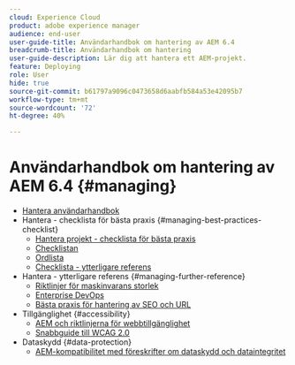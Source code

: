 ```yaml
---
cloud: Experience Cloud
product: adobe experience manager
audience: end-user
user-guide-title: Användarhandbok om hantering av AEM 6.4
breadcrumb-title: Användarhandbok om hantering
user-guide-description: Lär dig att hantera ett AEM-projekt.
feature: Deploying
role: User
hide: true
source-git-commit: b61797a9096c0473658d6aabfb584a53e42095b7
workflow-type: tm+mt
source-wordcount: '72'
ht-degree: 40%

---
```



# Användarhandbok om hantering av AEM 6.4 {#managing}

+ [Hantera användarhandbok](home.md)
+ Hantera - checklista för bästa praxis {#managing-best-practices-checklist}
   + [Hantera projekt - checklista för bästa praxis](best-practices.md)
   + [Checklistan](best-practices-checklist.md)
   + [Ordlista](best-practices-glossary.md)
   + [Checklista - ytterligare referens](best-practices-further-reference.md)
+ Hantera - ytterligare referens {#managing-further-reference}
   + [Riktlinjer för maskinvarans storlek](hardware-sizing-guidelines.md)
   + [Enterprise DevOps](enterprise-devops.md)
   + [Bästa praxis för hantering av SEO och URL](seo-and-url-management.md)
+ Tillgänglighet {#accessibility}
   + [AEM och riktlinjerna för webbtillgänglighet](web-accessibility.md)
   + [Snabbguide till WCAG 2.0](qg-wcag.md)
+ Dataskydd {#data-protection}
   + [AEM-kompatibilitet med föreskrifter om dataskydd och dataintegritet](data-protection-and-privacy.md)
